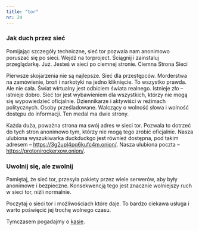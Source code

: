 ```yaml
---
title: "tor"
nr: 24
---
```


### Jak duch przez sieć

Pomijając szczegóły techniczne, sieć tor pozwala nam anonimowo poruszać się po sieci. Wejdź na torproject. Ściągnij i zainstaluj przeglądarkę. Już. Jesteś w sieci po ciemnej stronie.
Ciemna Strona Sieci

Pierwsze skojarzenia nie są najlepsze. Sieć dla przestępców. Morderstwa na zamówienie, broń i narkotyki na jedno kliknięcie. To wszystko prawda. Ale nie cała. Świat wirtualny jest odbiciem świata realnego. Istnieje zło – istnieje dobro. Sieć tor jest wybawieniem dla wszystkich, którzy nie mogą się wypowiedzieć oficjalnie. Dziennikarze i aktywiści w reżimach politycznych. Osoby prześladowane. Walczący o wolność słowa i wolność dostępu do informacji. Ten medal ma dwie strony.

Każda duża, poważna strona ma swój adres w sieci tor. Pozwala to dotrzeć do tych stron anonimowo tym, którzy nie mogą tego zrobić oficjalnie. Nasza ulubiona wyszukiwarka duckduckgo jest również dostępna, pod takim adresem – https://3g2upl4pq6kufc4m.onion/. Nasza ulubiona poczta – https://protonirockerxow.onion/.
### Uwolnij się, ale zwolnij

Pamiętaj, że sieć tor, przesyła pakiety przez wiele serwerów, aby były anonimowe i bezpieczne. Konsekwencją tego jest znacznie wolniejszy ruch w sieci tor, niźli normalnie.

Poczytaj o sieci tor i możliwościach które daje. To bardzo ciekawa usługa i warto poświęcić jej trochę wolnego czasu.

Tymczasem pogadajmy o [kasie](/platnosci/ "płatności").
